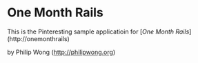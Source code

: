 # One Month Rails

This is the Pinteresting sample applicatioin for
[*One Month Rails*] (http://onemonthrails)

by Philip Wong (http://philipwong.org)

